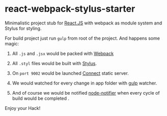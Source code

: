 react-webpack-stylus-starter
============================

Minimalistic project stub for [React.JS](http://facebook.github.io/react/index.html) with webpack as module system and Stylus for styling.

For build project just run ```gulp``` from root of the project. And happens some magic:

1. All ```.js``` and ```.jsx``` would be packed with [Webpack](https://github.com/webpack/webpack)

2. All ```.styl``` files would be built with [Stylus](https://github.com/LearnBoost/stylus).

3. On ```port 9002``` would be launched [Connect](http://www.senchalabs.org/connect/) static server.

4. We would watched for every change in app folder with [gulp](https://github.com/gulpjs/gulp) watcher.

5. And of course we would be notified [node-notifier](https://github.com/mikaelbr/node-notifier) when every cycle of build would be completed .

Enjoy your Hack!
